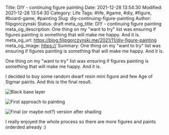 Title: DIY - continuing figure painting
Date: 2021-12-28 13:54:30
Modified: 2021-12-28 13:54:30
Category: Life
Tags: #life, #game, #diy, #figure, #board-game, #painting
Slug: diy-continuing-figure-painting
Author: filipgorczynski
Status: draft
meta_og_title: DIY - continuing figure painting
meta_og_description: One thing on my "want to try" list was ensuring if figures painting is something that will make me happy. And it is.
meta_og_url: https://blog.filipgorczynski.me/2021/11/diy-figure-painting
meta_og_image: [https://](https://blog.filipgorczynski.me/images/post/2021/12/dwarf_painting_2.jpg)
Summary: One thing on my "want to try" list was ensuring if figures painting is something that will make me happy. And it is.

One thing on my "want to try" list was ensuring if figures painting is something that will make me happy. And it is.

I decided to buy some random dwarf resin mini figure and few Age of Sigmar paints. And this is the final result.

![Black base layer](/images/post/2021/11/dwarf_painting_0.jpg)

![First approach to painting](/images/post/2021/11/dwarf_painting_1.jpg)

![Final (or maybe not?) version after shading](/images/post/2021/11/dwarf_painting_2.jpg)

I really enjoyed the whole process so there are more figures and paints orderded already :)
